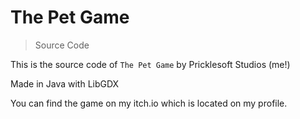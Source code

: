 # The Pet Game
> Source Code

This is the source code of `The Pet Game` by Pricklesoft Studios (me!)

Made in Java with LibGDX

You can find the game on my itch.io which is located on my profile.
